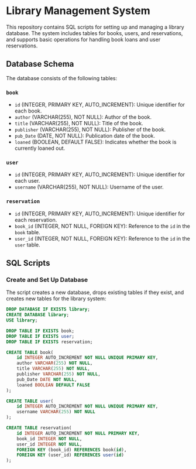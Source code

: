 # Library Management System

This repository contains SQL scripts for setting up and managing a library database. The system includes tables for books, users, and reservations, and supports basic operations for handling book loans and user reservations.

## Database Schema

The database consists of the following tables:

### `book`

- `id` (INTEGER, PRIMARY KEY, AUTO_INCREMENT): Unique identifier for each book.
- `author` (VARCHAR(255), NOT NULL): Author of the book.
- `title` (VARCHAR(255), NOT NULL): Title of the book.
- `publisher` (VARCHAR(255), NOT NULL): Publisher of the book.
- `pub_Date` (DATE, NOT NULL): Publication date of the book.
- `loaned` (BOOLEAN, DEFAULT FALSE): Indicates whether the book is currently loaned out.

### `user`

- `id` (INTEGER, PRIMARY KEY, AUTO_INCREMENT): Unique identifier for each user.
- `username` (VARCHAR(255), NOT NULL): Username of the user.

### `reservation`

- `id` (INTEGER, PRIMARY KEY, AUTO_INCREMENT): Unique identifier for each reservation.
- `book_id` (INTEGER, NOT NULL, FOREIGN KEY): Reference to the `id` in the `book` table.
- `user_id` (INTEGER, NOT NULL, FOREIGN KEY): Reference to the `id` in the `user` table.

## SQL Scripts

### Create and Set Up Database

The script creates a new database, drops existing tables if they exist, and creates new tables for the library system:

```sql
DROP DATABASE IF EXISTS library;
CREATE DATABASE library;
USE library;

DROP TABLE IF EXISTS book;
DROP TABLE IF EXISTS user;
DROP TABLE IF EXISTS reservation;

CREATE TABLE book(
    id INTEGER AUTO_INCREMENT NOT NULL UNIQUE PRIMARY KEY,
    author VARCHAR(255) NOT NULL,
    title VARCHAR(255) NOT NULL,
    publisher VARCHAR(255) NOT NULL,
    pub_Date DATE NOT NULL,
    loaned BOOLEAN DEFAULT FALSE
);

CREATE TABLE user(
    id INTEGER AUTO_INCREMENT NOT NULL UNIQUE PRIMARY KEY,
    username VARCHAR(255) NOT NULL
);

CREATE TABLE reservation(
    id INTEGER AUTO_INCREMENT NOT NULL PRIMARY KEY,
    book_id INTEGER NOT NULL,
    user_id INTEGER NOT NULL,
    FOREIGN KEY (book_id) REFERENCES book(id),
    FOREIGN KEY (user_id) REFERENCES user(id)
);
